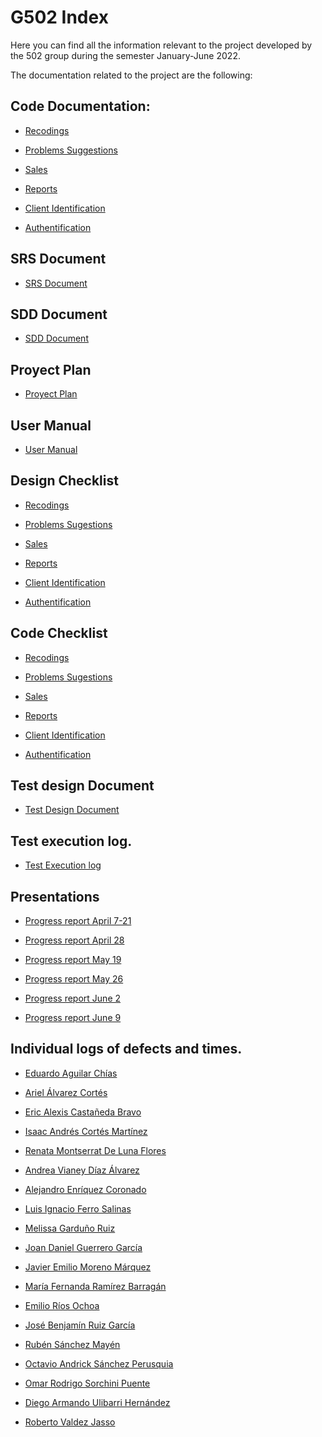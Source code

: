 # G502 Index

Here you can find all the information relevant to the project developed 
by the 502 group during the semester January-June 2022.

The documentation related to the project are the following:


## Code Documentation:

* [Recodings](https://github.com/AmazonConnect-TECCEM-502/wiki/blob/main/Recordings.md)

* [Problems Suggestions](https://github.com/AmazonConnect-TECCEM-502/wiki/blob/main/ProblemsSuggestions.md)

* [Sales](https://github.com/AmazonConnect-TECCEM-502/wiki/blob/main/Sales.md)

* [Reports](https://github.com/AmazonConnect-TECCEM-502/wiki/blob/main/Reports.md)

* [Client Identification](https://github.com/AmazonConnect-TECCEM-502/wiki/blob/main/ClientAuthentication.md)

* [Authentification](https://github.com/AmazonConnect-TECCEM-502/wiki/blob/main/ClientAuthentication.md)



## SRS Document

* [SRS Document]()


## SDD Document

* [SDD Document]()


## Proyect Plan

* [Proyect Plan](https://docs.google.com/spreadsheets/d/1j-eL5tLAYuLl1fxj6zYnXZSwyR9XQF7A/edit?usp=sharing&ouid=105826448299569021198&rtpof=true&sd=true)


## User Manual

* [User Manual](https://drive.google.com/file/d/1WHCkhjTSvsf3Z6dpKHVpL2kSMsnqSsXO/view?usp=sharing)


## Design Checklist

* [Recodings](https://drive.google.com/file/d/1ozgMxMfF1-_RuC6WcMJbiMXTiq2p6AOW/view?usp=sharing)

* [Problems Sugestions](https://docs.google.com/document/d/1mmeEVpxPip4X-iG74KczsBIX0P1eaLbGlRJz6UxiLVc/edit?usp=sharing)

* [Sales](https://drive.google.com/file/d/1SGfri-Sa3XiBAMm83KNiSVL0hYoSl9tO/view?usp=sharing)

* [Reports](https://drive.google.com/file/d/1qFirn-fAMDPhi3cM-DRO1lJZ8ALsyiqG/view?usp=sharing)

* [Client Identification](https://docs.google.com/document/d/14_QNDCCJyuAMVVVe6p97bh5UxmBTlRL-/edit?usp=sharing&ouid=100023520518789436215&rtpof=true&sd=true)

* [Authentification]()


## Code Checklist

* [Recodings](https://drive.google.com/file/d/1VggmkJwUQwzxHsVbGBxgh4kVAw9cIKIx/view?usp=sharing)

* [Problems Sugestions](https://docs.google.com/document/d/1mmeEVpxPip4X-iG74KczsBIX0P1eaLbGlRJz6UxiLVc/edit?usp=sharing)

* [Sales](https://drive.google.com/file/d/10degIvyBFE_ruBbw2iQOCdZKxgTlxWx_/view?usp=sharing)

* [Reports](https://drive.google.com/file/d/12v5He1DqHVX0_OS5kiQsOHcS9Ra3Kgoy/view?usp=sharing)

* [Client Identification](https://docs.google.com/document/d/14_QNDCCJyuAMVVVe6p97bh5UxmBTlRL-/edit?usp=sharing&ouid=100023520518789436215&rtpof=true&sd=true)

* [Authentification]()


## Test design Document

* [Test Design Document]()


## Test execution log.

* [Test Execution log](https://docs.google.com/spreadsheets/d/1O9d5pJcXjo7XJvkBe6iKvFlGKm_Cbpv8SMTdbSATrcg/edit?usp=sharing)


## Presentations

* [Progress report April 7-21](https://drive.google.com/file/d/1dYSG-h50n6hVQAp8pef-GQxENcTbr00O/view?usp=sharing)

* [Progress report April 28](https://drive.google.com/file/d/1ajW7hyeaVW1Dfl2RrDohgaRrWse6fBM8/view?usp=sharing)

* [Progress report May 19](https://drive.google.com/file/d/1nb1EiA1eDgGPOU6eu0MB44akKi9t-Cns/view?usp=sharing)

* [Progress report May 26](https://drive.google.com/file/d/1YjuDt7gybi0Fq7bbJPYMjAJjzRwIHud5/view?usp=sharing)

* [Progress report June 2](https://drive.google.com/file/d/1PPWZP2bWmgZVsoJTID3XrIaxNiJatCFe/view?usp=sharing)

* [Progress report June 9](https://drive.google.com/file/d/1PemCcUuslmpCLyqNyIHhZkANWd-J4WDB/view?usp=sharing)
 

## Individual logs of defects and times.


* [Eduardo Aguilar Chías]()

* [Ariel Álvarez Cortés]()

* [Eric Alexis Castañeda Bravo]()

* [Isaac Andrés Cortés Martínez]()

* [Renata Montserrat De Luna Flores]()

* [Andrea Vianey Díaz Álvarez]()

* [Alejandro Enríquez Coronado]()

* [Luis Ignacio Ferro Salinas]()

* [Melissa Garduño Ruiz]()

* [Joan Daniel Guerrero García]()

* [Javier Emilio Moreno Márquez]()

* [María Fernanda Ramírez Barragán]()

* [Emilio Ríos Ochoa]()

* [José Benjamín Ruiz García]()

* [Rubén Sánchez Mayén]()

* [Octavio Andrick Sánchez Perusquia]()

* [Omar Rodrigo Sorchini Puente]()

* [Diego Armando Ulibarri Hernández]()

* [Roberto Valdez Jasso](https://drive.google.com/file/d/16xUvkUUTenKNRYeT7CGs64_u8qdfOinb/view?usp=sharing)









